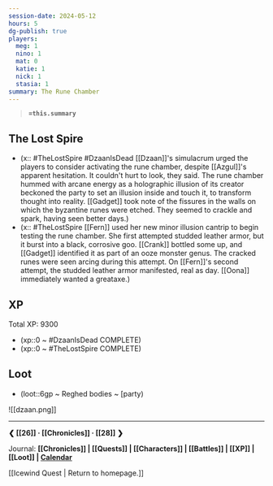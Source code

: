 ```yaml
---
session-date: 2024-05-12
hours: 5
dg-publish: true
players:
  meg: 1
  nino: 1
  mat: 0
  katie: 1
  nick: 1
  stasia: 1
summary: The Rune Chamber 
---
```


> **`=this.summary`**
> 

## The Lost Spire
- (x:: #TheLostSpire #DzaanIsDead [[Dzaan]]'s simulacrum urged the players to consider activating the rune chamber, despite [[Azgul]]'s apparent hesitation. It couldn't hurt to look, they said. The rune chamber hummed with arcane energy as a holographic illusion of its creator beckoned the party to set an illusion inside and touch it, to transform thought into reality. [[Gadget]] took note of the fissures in the walls on which the byzantine runes were etched. They seemed to crackle and spark, having seen better days.)
- (x:: #TheLostSpire [[Fern]] used her new minor illusion cantrip to begin testing the rune chamber. She first attempted studded leather armor, but it burst into a black, corrosive goo. [[Crank]] bottled some up, and [[Gadget]] identified it as part of an ooze monster genus. The cracked runes were seen arcing during this attempt. On [[Fern]]'s second attempt, the studded leather armor manifested, real as day. [[Oona]] immediately wanted a greataxe.)

## XP
Total XP: 9300
- (xp::0 ~ #DzaanIsDead COMPLETE)
- (xp::0 ~ #TheLostSpire COMPLETE)

## Loot
- (loot::6gp ~ Reghed bodies ~ [party)


![[dzaan.png]]

---
**❮ [[26]] · [[Chronicles]] ·  [[28]] ❯**

Journal: **[[Chronicles]] | [[Quests]] |  [[Characters]] | [[Battles]] | [[XP]] | [[Loot]] | [Calendar](https://app.fantasy-calendar.com/calendars/38f9e3f5098bac1f655a4fb4241f35eb)**

[[Icewind Quest | Return to homepage.]]